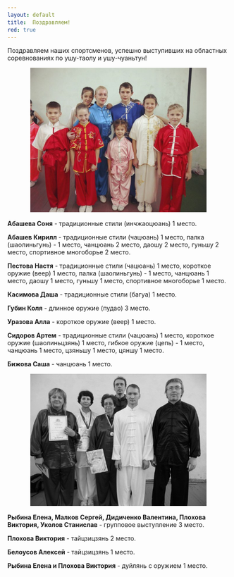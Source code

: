 ```yaml
---
layout: default
title:  Поздравляем!
red: true
---
```

Поздравляем наших спортсменов, успешно выступивших на областных соревнованиях по ушу-таолу и ушу-чуаньтун!

<center><img src='/huabao/shijian/oblast2013.jpg' class='text-left' width='400'></center>

**Абашева Соня** - традиционные стили (инчжаоцюань) 1 место.

**Абашев Кирилл** - традиционные стили (чацюань) 1 место, палка (шаолиньгунь) - 1 место, чанцюань 2 место, даошу 2 место, гуньшу 2 место, спортивное многоборье 2 место.

**Пестова Настя** - традиционные стили (чацюань) 1 место, короткое оружие (веер) 1 место, палка (шаолиньгунь) - 1 место, чанцюань 1 место, даошу 1 место, гуньшу 1 место, спортивное многоборье 1 место.

**Касимова Даша** - традиционные стили (багуа) 1 место.

**Губин Коля** - длинное оружие (пудао) 3 место.

**Уразова Алла** - короткое оружие (веер) 1 место.

**Сидоров Артем** - традиционные стили (чацюань) 1 место, короткое оружие (шаолиньцзянь) 1 место, гибкое оружие (цепь) - 1 место, чанцюань 1 место, цзяньшу 1 место, цяншу 1 место.

**Бижова Саша** - чанцюань 1 место.

<center><img src='/huabao/shijian/oblast2013taiji.jpg' class='text-left' width='400'></center>

**Рыбина Елена, Малков Сергей, Дидиченко Валентина, Плохова Виктория, Уколов Станислав** - групповое выступление 3 место.

**Плохова Виктория** - тайцзицзянь 2 место.

**Белоусов Алексей** - тайцзицзянь 1 место.

**Рыбина Елена и Плохова Виктория** - дуйлянь с оружием 1 место.


